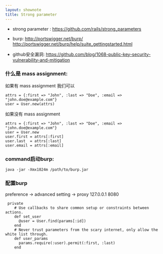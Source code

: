 ```yaml
---
layout: shownote
title: Strong parameter
---
```

- strong parameter :
  <https://github.com/rails/strong_parameters>

- burp:
  <http://portswigger.net/burp/>
  <http://portswigger.net/burp/help/suite_gettingstarted.html>


- github安全漏洞: <https://github.com/blog/1068-public-key-security-vulnerability-and-mitigation>

### 什么是 mass assignment:

如果有 mass assignment 我们可以
~~~
attrs = {:first => "John", :last => "Doe", :email => "john.doe@example.com"}
user = User.new(attrs)
~~~

如果没有 mass assignment

~~~
attrs = {:first => "John", :last => "Doe", :email => "john.doe@example.com"}
user = User.new
user.first = attrs[:first]
user.last  = attrs[:last]
user.email = attrs[:email]
~~~

### command启动burp:

~~~
java -jar -Xmx1024m /path/to/burp.jar
~~~

### 配置burp
preference -> advanced setting -> proxy
127.0.0.1 8080 


~~~
 private
    # Use callbacks to share common setup or constraints between actions.
    def set_user
      @user = User.find(params[:id])
    end
    # Never trust parameters from the scary internet, only allow the white list through.
    def user_params
      params.require(:user).permit(:first, :last)
    end
~~~

